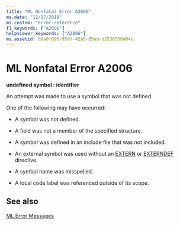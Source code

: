 ```yaml
---
title: "ML Nonfatal Error A2006"
ms.date: "12/17/2019"
ms.custom: "error-reference"
f1_keywords: ["A2006"]
helpviewer_keywords: ["A2006"]
ms.assetid: b8a8f096-95df-42b5-85ed-d2530560a84c
---
```

# ML Nonfatal Error A2006

**undefined symbol : identifier**

An attempt was made to use a symbol that was not defined.

One of the following may have occurred:

- A symbol was not defined.

- A field was not a member of the specified structure.

- A symbol was defined in an include file that was not included.

- An external symbol was used without an [EXTERN](../../assembler/masm/extern-masm.md) or [EXTERNDEF](../../assembler/masm/externdef.md) directive.

- A symbol name was misspelled.

- A local code label was referenced outside of its scope.

## See also

[ML Error Messages](../../assembler/masm/ml-error-messages.md)<br/>